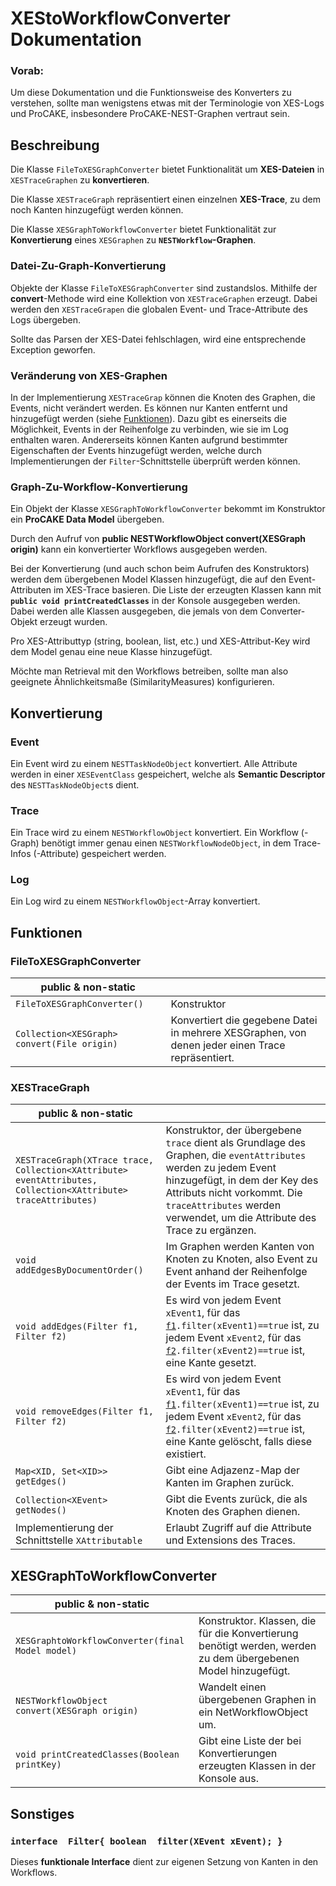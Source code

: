 # XEStoWorkflowConverter Dokumentation
### Vorab:
Um diese Dokumentation und die Funktionsweise des Konverters zu verstehen, sollte man wenigstens etwas mit der Terminologie von XES-Logs und ProCAKE, insbesondere ProCAKE-NEST-Graphen vertraut sein.
## Beschreibung
Die Klasse `FileToXESGraphConverter` bietet Funktionalität um **XES-Dateien** in `XESTraceGraphen` zu **konvertieren**.

Die Klasse `XESTraceGraph` repräsentiert einen einzelnen **XES-Trace**, zu dem noch Kanten hinzugefügt werden können.

Die Klasse `XESGraphToWorkflowConverter` bietet Funktionalität zur **Konvertierung** eines `XESGraphen` zu **`NESTWorkflow`-Graphen**.

### Datei-Zu-Graph-Konvertierung

Objekte der Klasse `FileToXESGraphConverter` sind zustandslos.
Mithilfe der **convert**-Methode wird eine Kollektion von `XESTraceGraphen` erzeugt.
Dabei werden den `XESTraceGrapen` die globalen Event- und Trace-Attribute des Logs übergeben.

Sollte das Parsen der XES-Datei fehlschlagen, wird eine entsprechende Exception geworfen.

### Veränderung von XES-Graphen

In der Implementierung `XESTraceGrap` können die Knoten des Graphen, die Events, nicht verändert werden.
Es können nur Kanten entfernt und hinzugefügt werden (siehe [Funktionen](#funktionen)).
Dazu gibt es einerseits die Möglichkeit, Events in der Reihenfolge zu verbinden, wie sie im Log enthalten waren.
Andererseits können Kanten aufgrund bestimmter Eigenschaften der Events hinzugefügt werden, welche durch Implementierungen der `Filter`-Schnittstelle überprüft werden können.

### Graph-Zu-Workflow-Konvertierung

Ein Objekt der Klasse `XESGraphToWorkflowConverter` bekommt im Konstruktor ein **ProCAKE Data Model** übergeben.

Durch den Aufruf von **public NESTWorkflowObject convert(XESGraph origin)** kann ein konvertierter Workflows ausgegeben werden.

Bei der Konvertierung (und auch schon beim Aufrufen des Konstruktors) werden dem übergebenen Model Klassen hinzugefügt, die auf den Event-Attributen im XES-Trace basieren.
Die Liste der erzeugten Klassen kann mit **`public void printCreatedClasses`** in der Konsole ausgegeben werden.
Dabei werden alle Klassen ausgegeben, die jemals von dem Converter-Objekt erzeugt wurden.

Pro XES-Attributtyp (string, boolean, list, etc.) und XES-Attribut-Key wird dem Model genau eine neue Klasse hinzugefügt.

Möchte man Retrieval mit den Workflows betreiben, sollte man also geeignete Ähnlichkeitsmaße (SimilarityMeasures) konfigurieren.



## Konvertierung
### Event
Ein Event wird zu einem `NESTTaskNodeObject` konvertiert. Alle Attribute werden in einer `XESEventClass` gespeichert, welche als **Semantic Descriptor** des `NESTTaskNodeObject`s dient.
### Trace
Ein Trace wird zu einem `NESTWorkflowObject` konvertiert. Ein Workflow (-Graph) benötigt immer genau einen `NESTWorkflowNodeObject`, in dem Trace-Infos (-Attribute) gespeichert werden.
### Log
Ein Log wird zu einem `NESTWorkflowObject`-Array konvertiert.
## Funktionen

### FileToXESGraphConverter
| public & non-static                               |                                                                                                  |
|---------------------------------------------------|--------------------------------------------------------------------------------------------------|
| `FileToXESGraphConverter()`                       | Konstruktor                                                                                      |
| `Collection<XESGraph> convert(File origin)`       | Konvertiert die gegebene Datei in mehrere XESGraphen, von denen jeder einen Trace repräsentiert. |

### XESTraceGraph

| public & non-static                                                                                           |                                                                                                                                                                                                                                                            |
|---------------------------------------------------------------------------------------------------------------|------------------------------------------------------------------------------------------------------------------------------------------------------------------------------------------------------------------------------------------------------------|
| `XESTraceGraph(XTrace trace, Collection<XAttribute> eventAttributes, Collection<XAttribute> traceAttributes)` | Konstruktor, der übergebene `trace` dient als Grundlage des Graphen, die `eventAttributes` werden zu jedem Event hinzugefügt, in dem der Key des Attributs nicht vorkommt. Die `traceAttributes` werden verwendet, um die Attribute des Trace zu ergänzen. |
| `void addEdgesByDocumentOrder()`                                                                              | Im Graphen werden Kanten von Knoten zu Knoten, also Event zu Event anhand der Reihenfolge der Events im Trace gesetzt.                                                                                                                                     |
| `void addEdges(Filter f1, Filter f2)`                                                                         | Es wird von jedem Event `xEvent1`, für das [`f1`](#sonstiges)`.filter(xEvent1)==true` ist,  zu jedem Event `xEvent2`, für das [`f2`](#sonstiges)`.filter(xEvent2)==true` ist, eine Kante gesetzt.                                                          |
| `void removeEdges(Filter f1, Filter f2)`                                                                      | Es wird von jedem Event `xEvent1`, für das [`f1`](#sonstiges)`.filter(xEvent1)==true` ist,  zu jedem Event `xEvent2`, für das [`f2`](#sonstiges)`.filter(xEvent2)==true` ist, eine Kante gelöscht, falls diese existiert.                                  |
| `Map<XID, Set<XID>> getEdges()`                                                                               | Gibt eine Adjazenz-Map der Kanten im Graphen zurück.                                                                                                                                                                                                       |
| `Collection<XEvent> getNodes()`                                                                               | Gibt die Events zurück, die als Knoten des Graphen dienen.                                                                                                                                                                                                 |
| Implementierung der Schnittstelle `XAttributable`                                                             | Erlaubt Zugriff auf die Attribute und Extensions des Traces.                                                                                                                                                                                               |

## XESGraphToWorkflowConverter

| public & non-static                              |                                                                                                               |
|--------------------------------------------------|---------------------------------------------------------------------------------------------------------------|
| `XESGraphtoWorkflowConverter(final Model model)` | Konstruktor. Klassen, die für die Konvertierung benötigt werden, werden zu dem übergebenen Model hinzugefügt. |
| `NESTWorkflowObject convert(XESGraph origin)`    | Wandelt einen übergebenen Graphen in ein NetWorkflowObject um.                                                |
| `void printCreatedClasses(Boolean printKey)`     | Gibt eine Liste der bei Konvertierungen erzeugten Klassen in der Konsole aus.                                 |

## Sonstiges
### `interface  Filter{ boolean  filter(XEvent xEvent); }`
Dieses **funktionale Interface** dient zur eigenen Setzung von Kanten in den Workflows.
